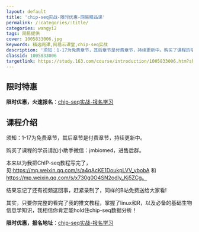 ```yaml
---
layout: default
title: 'chip-seq实战-限时优惠-网易精品课'
permalink: /:categories/:title/
categories: wangyi2
tags: 网易提供
cover: 1005833006.jpg
keywords: 精选网课,网易云课堂,chip-seq实战
description: '须知：1-17为免费章节，其后章节是付费章节，持续更新中。购买了课程的学员请加小助手微信：jmbiomed，进售后群。本'
classid: 1005833006
targetlink: https://study.163.com/course/introduction/1005833006.htm?share=1&shareId=1025206652&utm_campaign=share&utm_medium=iphoneShare&utm_source=&utm_u=1025206652
---
```


## 限时特惠

**限时优惠，火速报名**：[chip-seq实战-报名学习](https://study.163.com/course/introduction/1005833006.htm?share=1&shareId=1025206652&utm_campaign=share&utm_medium=iphoneShare&utm_source=&utm_u=1025206652)

## 课程介绍

须知：1-17为免费章节，其后章节是付费章节，持续更新中。

购买了课程的学员请加小助手微信：jmbiomed，进售后群。

本来以为我把ChIP-seq教程写完了，见;https://mp.weixin.qq.com/s/a4qAcKE1DoukpLVV_ybobA 和 https://mp.weixin.qq.com/s/x730g0O4SN2odly_Kj5ZCg。

结果忘记了还有视频这回事，赶紧录制了，同样的B站免费送给大家看!

其实，只要你完整的看完了我的推文教程，掌握了linux和R，以及必备的基础生物信息学知识，我相信你肯定能hold住chip-seq数据分析！

**限时优惠，报名地址**：[chip-seq实战-报名学习](https://study.163.com/course/introduction/1005833006.htm?share=1&shareId=1025206652&utm_campaign=share&utm_medium=iphoneShare&utm_source=&utm_u=1025206652)

